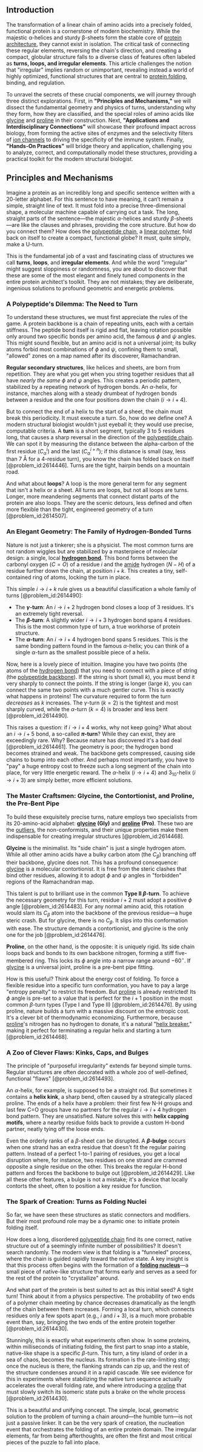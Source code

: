 ## Introduction
The transformation of a linear chain of amino acids into a precisely folded, functional protein is a cornerstone of modern biochemistry. While the majestic α-helices and sturdy β-sheets form the stable core of [protein architecture](@article_id:196182), they cannot exist in isolation. The critical task of connecting these regular elements, reversing the chain's direction, and creating a compact, globular structure falls to a diverse class of features often labeled as **turns, loops, and irregular elements**. This article challenges the notion that "irregular" implies random or unimportant, revealing instead a world of highly optimized, functional structures that are central to [protein folding](@article_id:135855), binding, and regulation.

To unravel the secrets of these crucial components, we will journey through three distinct explorations. First, in **"Principles and Mechanisms,"** we will dissect the fundamental geometry and physics of turns, understanding why they form, how they are classified, and the special roles of amino acids like [glycine](@article_id:176037) and [proline](@article_id:166107) in their construction. Next, **"Applications and Interdisciplinary Connections"** will showcase their profound impact across biology, from forming the active sites of enzymes and the selectivity filters of [ion channels](@article_id:143768) to driving the specificity of the immune system. Finally, **"Hands-On Practices"** will bridge theory and application, challenging you to analyze, correct, and computationally model these structures, providing a practical toolkit for the modern structural biologist.

## Principles and Mechanisms

Imagine a protein as an incredibly long and specific sentence written with a 20-letter alphabet. For this sentence to have meaning, it can’t remain a simple, straight line of text. It must fold into a precise three-dimensional shape, a molecular machine capable of carrying out a task. The long, straight parts of the sentence—the majestic $\alpha$-helices and sturdy $\beta$-sheets—are like the clauses and phrases, providing the core structure. But how do you connect them? How does the [polypeptide chain](@article_id:144408), a [linear polymer](@article_id:186042), fold back on itself to create a compact, functional globe? It must, quite simply, make a U-turn.

This is the fundamental job of a vast and fascinating class of structures we call **turns**, **loops**, and **irregular elements**. And while the word "irregular" might suggest sloppiness or randomness, you are about to discover that these are some of the most elegant and finely tuned components in the entire protein architect's toolkit. They are not mistakes; they are deliberate, ingenious solutions to profound geometric and energetic problems.

### A Polypeptide's Dilemma: The Need to Turn

To understand these structures, we must first appreciate the rules of the game. A protein backbone is a chain of repeating units, each with a certain stiffness. The peptide bond itself is rigid and flat, leaving rotation possible only around two specific bonds per amino acid, the famous $\phi$ and $\psi$ angles. This might sound flexible, but an amino acid is not a universal joint; its bulky atoms forbid most combinations of $\phi$ and $\psi$, confining them to small, "allowed" zones on a map named after its discoverer, Ramachandran.

**Regular secondary structures**, like helices and sheets, are born from repetition. They are what you get when you string together residues that all have *nearly the same* $\phi$ and $\psi$ angles. This creates a periodic pattern, stabilized by a repeating network of hydrogen bonds. An $\alpha$-helix, for instance, marches along with a steady drumbeat of hydrogen bonds between a residue and the one four positions down the chain ($i \to i+4$).

But to connect the end of a helix to the start of a sheet, the chain must break this periodicity. It must execute a turn. So, how do we define one? A modern structural biologist wouldn't just eyeball it; they would use precise, computable criteria. A **turn** is a short segment, typically 3 to 5 residues long, that causes a sharp reversal in the direction of the [polypeptide chain](@article_id:144408). We can spot it by measuring the distance between the alpha-carbon of the first residue ($C_{\alpha}^{i}$) and the last ($C_{\alpha}^{i+n}$); if this distance is small (say, less than 7 Å for a 4-residue turn), you know the chain has folded back on itself [@problem_id:2614446]. Turns are the tight, hairpin bends on a mountain road.

And what about **loops**? A loop is the more general term for any segment that isn't a helix or a sheet. All turns are loops, but not all loops are turns. Longer, more meandering segments that connect distant parts of the protein are also loops. They are the scenic detours, less defined and often more flexible than the tight, engineered geometry of a turn [@problem_id:2614507].

### An Elegant Geometry: The Family of Hydrogen-Bonded Turns

Nature is not just a tinkerer; she is a physicist. The most common turns are not random wiggles but are stabilized by a masterpiece of molecular design: a single, local **[hydrogen bond](@article_id:136165)**. This bond forms between the carbonyl oxygen ($C=O$) of a residue $i$ and the [amide](@article_id:183671) hydrogen ($N-H$) of a residue further down the chain, at position $i+k$. This creates a tiny, self-contained ring of atoms, locking the turn in place.

This simple $i \to i+k$ rule gives us a beautiful classification a whole family of turns [@problem_id:2614490]:
-   The **$\gamma$-turn**: An $i \to i+2$ hydrogen bond closes a loop of 3 residues. It's an extremely tight reversal.
-   The **$\beta$-turn**: A slightly wider $i \to i+3$ hydrogen bond spans 4 residues. This is the most common type of turn, a true workhorse of protein structure.
-   The **$\alpha$-turn**: An $i \to i+4$ hydrogen bond spans 5 residues. This is the same bonding pattern found in the famous $\alpha$-helix; you can think of a single $\alpha$-turn as the smallest possible piece of a helix.

Now, here is a lovely piece of intuition. Imagine you have two points (the atoms of the [hydrogen bond](@article_id:136165)) that you need to connect with a piece of string (the [polypeptide backbone](@article_id:177967)). If the string is short (small $k$), you must bend it very sharply to connect the points. If the string is longer (large $k$), you can connect the same two points with a much gentler curve. This is exactly what happens in proteins! The curvature required to form the turn *decreases* as $k$ increases. The $\gamma$-turn ($k=2$) is the tightest and most sharply curved, while the $\alpha$-turn ($k=4$) is broader and less bent [@problem_id:2614490].

This raises a question: if $i \to i+4$ works, why not keep going? What about an $i \to i+5$ bond, a so-called **$\pi$-turn**? While they can exist, they are exceedingly rare. Why? Because nature has discovered it's a bad deal [@problem_id:2614461]. The geometry is poor; the hydrogen bond becomes strained and weak. The backbone gets compressed, causing side chains to bump into each other. And perhaps most importantly, you have to "pay" a huge entropy cost to freeze such a long segment of the chain into place, for very little energetic reward. The $\alpha$-helix ($i \to i+4$) and $3_{10}$-helix ($i \to i+3$) are simply better, more efficient solutions.

### The Master Craftsmen: Glycine, the Contortionist, and Proline, the Pre-Bent Pipe

To build these exquisitely precise turns, nature employs two specialists from its 20-amino-acid alphabet: **[glycine](@article_id:176037) (Gly)** and **[proline](@article_id:166107) (Pro)**. These two are the [outliers](@article_id:172372), the non-conformists, and their unique properties make them indispensable for creating irregular structures [@problem_id:2614468].

**Glycine** is the minimalist. Its "side chain" is just a single hydrogen atom. While all other amino acids have a bulky carbon atom (the $C_{\beta}$) branching off their backbone, glycine does not. This has a profound consequence: [glycine](@article_id:176037) is a molecular contortionist. It is free from the steric clashes that bind other residues, allowing it to adopt $\phi$ and $\psi$ angles in "forbidden" regions of the Ramachandran map.

This talent is put to brilliant use in the common **Type II $\beta$-turn**. To achieve the necessary geometry for this turn, residue $i+2$ must adopt a positive $\phi$ angle [@problem_id:2614483]. For any normal amino acid, this rotation would slam its $C_{\beta}$ atom into the backbone of the previous residue—a huge steric crash. But for glycine, there is no $C_{\beta}$. It slips into this conformation with ease. The structure demands a contortionist, and glycine is the only one for the job [@problem_id:2614476].

**Proline**, on the other hand, is the opposite: it is uniquely rigid. Its side chain loops back and bonds to its own backbone nitrogen, forming a stiff five-membered ring. This locks its $\phi$ angle into a narrow range around $-60^\circ$. If [glycine](@article_id:176037) is a universal joint, proline is a pre-bent pipe fitting.

How is this useful? Think about the energy cost of folding. To force a flexible residue into a specific turn conformation, you have to pay a large "entropy penalty" to restrict its freedom. But [proline](@article_id:166107) is already restricted! Its $\phi$ angle is pre-set to a value that is perfect for the $i+1$ position in the most common $\beta$-turn types (Type I and Type II) [@problem_id:2614476]. By using proline, nature builds a turn with a massive discount on the entropic cost. It's a clever bit of thermodynamic economizing. Furthermore, because [proline](@article_id:166107)'s nitrogen has no hydrogen to donate, it's a natural "[helix breaker](@article_id:195847)," making it perfect for terminating a regular helix and starting a turn [@problem_id:2614468].

### A Zoo of Clever Flaws: Kinks, Caps, and Bulges

The principle of "purposeful irregularity" extends far beyond simple turns. Regular structures are often decorated with a whole zoo of well-defined, functional "flaws" [@problem_id:2614493].

An $\alpha$-helix, for example, is supposed to be a straight rod. But sometimes it contains a **helix kink**, a sharp bend, often caused by a strategically placed proline. The ends of a helix have a problem: their first few N-H groups and last few C=O groups have no partners for the regular $i \to i+4$ hydrogen bond pattern. They are unsatisfied. Nature solves this with **helix capping motifs**, where a nearby residue folds back to provide a custom H-bond partner, neatly tying off the loose ends.

Even the orderly ranks of a $\beta$-sheet can be disrupted. A **$\beta$-bulge** occurs when one strand has an extra residue that doesn't fit the regular pairing pattern. Instead of a perfect 1-to-1 pairing of residues, you get a local disruption where, for instance, two residues on one strand are crammed opposite a single residue on the other. This breaks the regular H-bond pattern and forces the backbone to bulge out [@problem_id:2614429]. Like all these other features, a bulge is not a mistake; it's a device that locally contorts the sheet, often to position a key residue for function.

### The Spark of Creation: Turns as Folding Nuclei

So far, we have seen these structures as static connectors and modifiers. But their most profound role may be a dynamic one: to initiate protein folding itself.

How does a long, disordered [polypeptide chain](@article_id:144408) find its one correct, native structure out of a seemingly infinite number of possibilities? It doesn't search randomly. The modern view is that folding is a "funneled" process, where the chain is guided rapidly toward the native state. A key insight is that this process often begins with the formation of a **[folding nucleus](@article_id:170751)**—a small piece of native-like structure that forms early and serves as a seed for the rest of the protein to "crystallize" around.

And what part of the protein is best suited to act as this initial seed? A tight turn! Think about it from a physics perspective. The probability of two ends of a polymer chain meeting by chance decreases dramatically as the length of the chain between them increases. Forming a local turn, which connects residues only a few spots apart (e.g., $i$ and $i+3$), is a much more probable event than, say, bringing the two ends of the entire protein together [@problem_id:2614430].

Stunningly, this is exactly what experiments often show. In some proteins, within milliseconds of initiating folding, the first part to snap into a stable, native-like shape is a specific $\beta$-turn. This turn, a tiny island of order in a sea of chaos, becomes the nucleus. Its formation is the rate-limiting step; once the nucleus is there, the flanking strands can zip up, and the rest of the structure condenses around it in a rapid cascade. We see evidence for this in experiments where stabilizing the native turn sequence actually accelerates the overall folding rate, and where introducing a [proline](@article_id:166107) that must slowly switch its isomeric state puts a brake on the whole process [@problem_id:2614430].

This is a beautiful and unifying concept. The simple, local, geometric solution to the problem of turning a chain around—the humble turn—is not just a passive linker. It can be the very spark of creation, the nucleation event that orchestrates the folding of an entire protein domain. The irregular elements, far from being afterthoughts, are often the first and most critical pieces of the puzzle to fall into place.